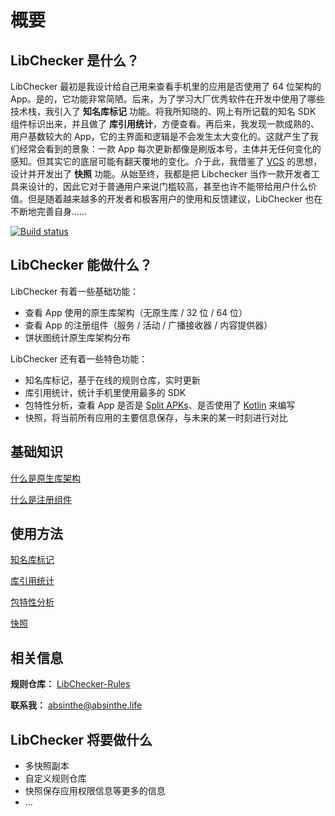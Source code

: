 # 概要

## LibChecker 是什么？

LibChecker 最初是我设计给自己用来查看手机里的应用是否使用了 64 位架构的 App。是的，它功能非常简陋。后来，为了学习大厂优秀软件在开发中使用了哪些技术栈，我引入了 **知名库标记** 功能。将我所知晓的、网上有所记载的知名 SDK 组件标识出来，并且做了 **库引用统计**，方便查看。再后来，我发现一款成熟的、用户基数较大的 App，它的主界面和逻辑是不会发生太大变化的。这就产生了我们经常会看到的景象：一款 App 每次更新都像是刷版本号，主体并无任何变化的感知。但其实它的底层可能有翻天覆地的变化。介于此，我借鉴了 [VCS](https://en.wikipedia.org/wiki/Version_control) 的思想，设计并开发出了 **快照** 功能。从始至终，我都是把 Libchecker 当作一款开发者工具来设计的，因此它对于普通用户来说门槛较高，甚至也许不能带给用户什么价值。但是随着越来越多的开发者和极客用户的使用和反馈建议，LibChecker 也在不断地完善自身……

[![Build status](https://build.appcenter.ms/v0.1/apps/48323741-74c1-4890-a4e8-e0fac9c8dc62/branches/master/badge)](https://appcenter.ms)

## LibChecker 能做什么？

LibChecker 有着一些基础功能：

- 查看 App 使用的原生库架构（无原生库 / 32 位 / 64 位）
- 查看 App 的注册组件（服务 / 活动 / 广播接收器 / 内容提供器）
- 饼状图统计原生库架构分布



LibChecker 还有着一些特色功能：

- 知名库标记，基于在线的规则仓库，实时更新
- 库引用统计，统计手机里使用最多的 SDK
- 包特性分析，查看 App 是否是 [Split APKs](https://developer.android.com/studio/build/configure-apk-splits)、是否使用了 [Kotlin](https://en.wikipedia.org/wiki/Kotlin_(programming_language)) 来编写
- 快照，将当前所有应用的主要信息保存，与未来的某一时刻进行对比

## 基础知识

[什么是原生库架构](/guide/What-is-Native-Library-Architecture.md)

[什么是注册组件](/guide/What-is-Registered-Component.md)

## 使用方法

[知名库标记](/guide/Marked-Popular-Library.md)

[库引用统计](/guide/Library-Reference-Statistics.md)

[包特性分析](/guide/Package-Features-Analysis.md)

[快照](/guide/Snapshot-Usage.md)

## 相关信息

**规则仓库：** [LibChecker-Rules](https://github.com/zhaobozhen/LibChecker-Rules)

**联系我：** [absinthe@absinthe.life](mailto:absinthe@absinthe.life)

## LibChecker 将要做什么

- 多快照副本
- 自定义规则仓库
- 快照保存应用权限信息等更多的信息
- ...